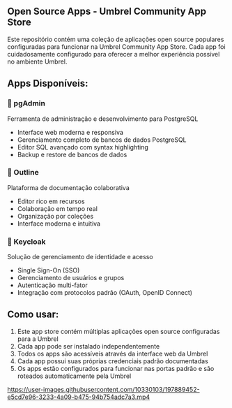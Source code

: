 ## Open Source Apps - Umbrel Community App Store

Este repositório contém uma coleção de aplicações open source populares configuradas para funcionar na Umbrel Community App Store. Cada app foi cuidadosamente configurado para oferecer a melhor experiência possível no ambiente Umbrel.

## Apps Disponíveis:

### 🐘 pgAdmin
Ferramenta de administração e desenvolvimento para PostgreSQL
- Interface web moderna e responsiva
- Gerenciamento completo de bancos de dados PostgreSQL
- Editor SQL avançado com syntax highlighting
- Backup e restore de bancos de dados

### 📝 Outline
Plataforma de documentação colaborativa
- Editor rico em recursos
- Colaboração em tempo real
- Organização por coleções
- Interface moderna e intuitiva

### 🔐 Keycloak
Solução de gerenciamento de identidade e acesso
- Single Sign-On (SSO)
- Gerenciamento de usuários e grupos
- Autenticação multi-fator
- Integração com protocolos padrão (OAuth, OpenID Connect)

## Como usar:

1. Este app store contém múltiplas aplicações open source configuradas para a Umbrel
2. Cada app pode ser instalado independentemente
3. Todos os apps são acessíveis através da interface web da Umbrel
4. Cada app possui suas próprias credenciais padrão documentadas
5. Os apps estão configurados para funcionar nas portas padrão e são roteados automaticamente pela Umbrel


https://user-images.githubusercontent.com/10330103/197889452-e5cd7e96-3233-4a09-b475-94b754adc7a3.mp4
